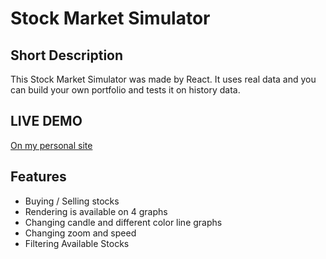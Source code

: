 # Stock Market Simulator

## Short Description
This Stock Market Simulator was made by React. It uses real data and you can build your own portfolio and tests it on history data.

## LIVE DEMO
[On my personal site](https://domonkosferenczy.hu/stock)

## Features
- Buying / Selling stocks
- Rendering is available on 4 graphs
- Changing candle and different color line graphs
- Changing zoom and speed
- Filtering Available Stocks
